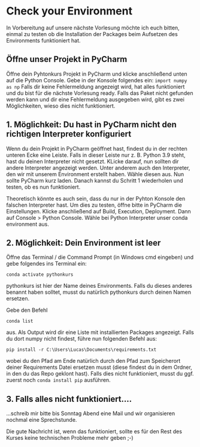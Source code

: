 # Check your Environment 

In Vorbereitung auf unsere nächste Vorlesung möchte ich euch bitten, einmal zu testen ob die Installation der Packages beim Aufsetzen des Environments funktioniert hat. 

## Öffne unser Projekt in PyCharm 
Öffne dein Pyhtonkurs Projekt in PyCharm und klicke anschließend unten auf die Python Console. Gebe in der Konsole folgendes ein:
``` import numpy as np ```
Falls dir keine Fehlermeldung angezeigt wird, hat alles funktioniert und du bist für die nächste Vorlesung ready. Falls das Paket nicht gefunden werden kann und dir eine Fehlermeldung ausgegeben wird, gibt es zwei Möglichkeiten, wieso dies nicht funktioniert.

## 1. Möglichkeit: Du hast in PyCharm nicht den richtigen Interpreter konfiguriert
Wenn du dein Projekt in PyCharm geöffnet hast, findest du in der rechten unteren Ecke eine Leiste. Falls in dieser Leiste nur z. B. Python 3.9 steht, hast du deinen Interpreter nicht gesetzt. KLicke darauf, nun sollten dir andere Interpreter angezeigt werden. Unter anderem auch den Interpreter, den wir mit unserem Environment erstellt haben. Wähle diesen aus. Nun sollte PyCharm kurz laden. Danach kannst du Schritt 1 wiederholen und testen, ob es nun funktioniert. 

Theoretisch könnte es auch sein, dass du nur in der Pyhton Konsole den falschen Interpreter hast. Um dies zu testen, öffne bitte in PyCharm die Einstellungen. Klicke anschließend auf Build, Execution, Deployment. Dann auf Console > Python Console. Wähle bei Python Interpreter unser conda environment aus. 


## 2. Möglichkeit: Dein Environment ist leer

Öffne das Terminal / die Command Prompt (in Windows cmd eingeben) und gebe folgendes ins Terminal ein: 

```conda activate pythonkurs``` 

pythonkurs ist hier der Name deines Environments. Falls du dieses anderes benannt haben solltet, musst du natürlich pythonkurs durch deinen Namen ersetzen.

Gebe den Befehl 

```conda list``` 

aus. Als Output wird dir eine Liste mit installierten Packages angezeigt. Falls du dort numpy nicht findest, führe nun folgenden Befehl aus: 

```pip install -r C:\Users\Lucas\Documents\requirements.txt``` 

wobei du den Pfad am Ende natürlich durch den Pfad zum Speicherort deiner Requirements Datei ersetzen musst (diese findest du in dem Ordner, in den du das Repo geklont hast). Falls dies nicht funktioniert, musst du ggf. zuerst noch ```conda install pip``` ausführen. 

## 3. Falls alles nicht funktioniert....
...schreib mir bitte bis Sonntag Abend eine Mail und wir organisieren nochmal eine Sprechstunde. 

Die gute Nachricht ist, wenn das funktioniert, sollte es für den Rest des Kurses keine technischen Probleme mehr geben ;-)



